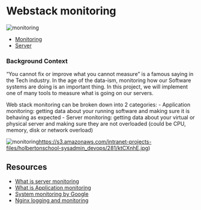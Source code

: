 # Webstack monitoring

![monitoring](https://s3.amazonaws.com/intranet-projects-files/holbertonschool-sysadmin_devops/281/hb3pAsO.png)

- [Monitoring](https://intranet.alxswe.com/concepts/13)
- [Server](https://intranet.alxswe.com/concepts/67)


### Background Context
“You cannot fix or improve what you cannot measure” is a famous saying in the Tech industry. In the age of the data-ism, monitoring how our Software systems are doing is an important thing. In this project, we will implement one of many tools to measure what is going on our servers.

Web stack monitoring can be broken down into 2 categories:
	- Application monitoring: getting data about your running software and making sure it is behaving as expected
	- Server monitoring: getting data about your virtual or physical server and making sure they are not overloaded (could be CPU, memory, disk or network overload)

![monitoring]()https://s3.amazonaws.com/intranet-projects-files/holbertonschool-sysadmin_devops/281/ktCXnhE.jpg)

## Resources
- [What is server monitoring](https://www.sumologic.com/glossary/server-monitoring/)
- [What is Application monitoring](https://en.wikipedia.org/wiki/Application_performance_management)
- [System monitoring by Google](https://sre.google/sre-book/monitoring-distributed-systems/)
- [Nginx logging and monitoring](https://docs.nginx.com/nginx/admin-guide/monitoring/logging/)
